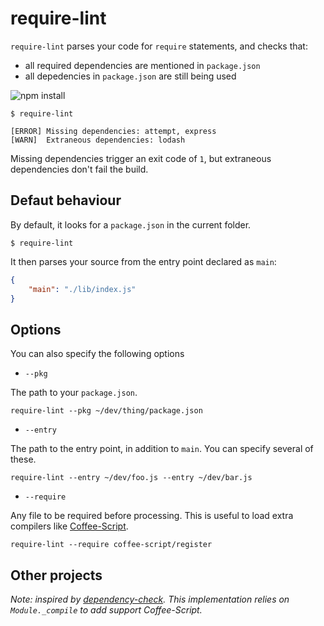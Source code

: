 # require-lint

`require-lint` parses your code for `require` statements, and checks that:

- all required dependencies are mentioned in `package.json`
- all depedencies in `package.json` are still being used

![npm install](https://nodei.co/npm/require-lint.png?mini=true)

```
$ require-lint

[ERROR] Missing dependencies: attempt, express
[WARN]  Extraneous dependencies: lodash
```

Missing dependencies trigger an exit code of `1`, but extraneous dependencies don't fail the build.

## Defaut behaviour

By default, it looks for a `package.json` in the current folder.

```
$ require-lint
```

It then parses your source from the entry point declared as `main`:

```json
{
    "main": "./lib/index.js"
}
```

## Options

You can also specify the following options

- `--pkg`

The path to your `package.json`.

```
require-lint --pkg ~/dev/thing/package.json
```

- `--entry`

The path to the entry point, in addition to `main`.
You can specify several of these.

```
require-lint --entry ~/dev/foo.js --entry ~/dev/bar.js
```

- `--require`

Any file to be required before processing.
This is useful to load extra compilers like [Coffee-Script](http://coffeescript.org/).

```
require-lint --require coffee-script/register
```

## Other projects

*Note: inspired by [dependency-check](https://github.com/maxogden/dependency-check). This implementation relies on `Module._compile` to add support Coffee-Script.*
